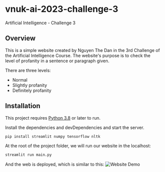 # vnuk-ai-2023-challenge-3
Artificial Intelligence - Challenge 3

## Overview

This is a simple website created by Nguyen The Dan in the 3rd Challenge of the Artificial Intelligence Course.
The website's purpose is to check the level of profanity in a sentence or paragraph given. 

There are three levels:
- Normal
- Slightly profanity
- Definitely profanity

## Installation

This project requires [Python 3.8](https://www.python.org/downloads/release/python-3818/) or later to run.

Install the dependencies and devDependencies and start the server.

```sh
pip install streamlit numpy tensorflow nltk
```

At the root of the project folder, we will run our website in the localhost:

```sh
streamlit run main.py
```

And the web is deployed, which is similar to this:
![Website Demo](https://i.imgur.com/S3h0j9Z.png)
